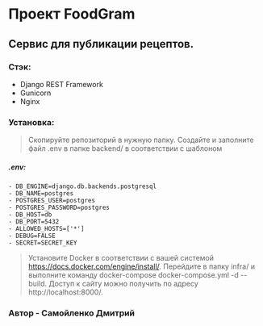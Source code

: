 # Проект FoodGram
## Сервис для публикации рецептов.

### Стэк:
- Django REST Framework
- Gunicorn
- Nginx
### Установка:
> Скопируйте репозиторий в нужную папку.
> Создайте и заполните файл .env в папке backend/ в соответствии с шаблоном
##### .env:
    - DB_ENGINE=django.db.backends.postgresql
    - DB_NAME=postgres
    - POSTGRES_USER=postgres
    - POSTGRES_PASSWORD=postgres
    - DB_HOST=db
    - DB_PORT=5432
    - ALLOWED_HOSTS=['*']
    - DEBUG=FALSE
    - SECRET=SECRET_KEY
> Установите Docker в соответствии с вашей системой https://docs.docker.com/engine/install/.
> Перейдите в папку infra/ и выполните команду docker-compose docker-compose.yml -d --build.
> Доступ к сайту можно получить по адресу http://localhost:8000/.

### Автор - Самойленко Дмитрий
